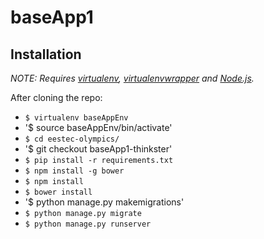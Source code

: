 # baseApp1

## Installation

*NOTE: Requires [virtualenv](http://virtualenv.readthedocs.org/en/latest/),
[virtualenvwrapper](http://virtualenvwrapper.readthedocs.org/en/latest/) and
[Node.js](http://nodejs.org/).*

After cloning the repo:
* `$ virtualenv baseAppEnv`
* '$ source baseAppEnv/bin/activate'
* `$ cd eestec-olympics/`
* '$ git checkout baseApp1-thinkster'
* `$ pip install -r requirements.txt`
* `$ npm install -g bower`
* `$ npm install`
* `$ bower install`
* '$ python manage.py makemigrations'
* `$ python manage.py migrate`
* `$ python manage.py runserver`
